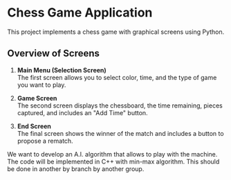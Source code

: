 # Chess Game Application

This project implements a chess game with graphical screens using Python.

## Overview of Screens

1. **Main Menu (Selection Screen)**  
   The first screen allows you to select color, time, and the type of game you want to play.

2. **Game Screen**  
   The second screen displays the chessboard, the time remaining, pieces captured, and includes an "Add Time" button.

3. **End Screen**  
   The final screen shows the winner of the match and includes a button to propose a rematch.

We want to develop an A.I. algorithm that allows to play with the machine. The code will be implemented in C++ with min-max algorithm.
This should be done in another by branch by another group. 
